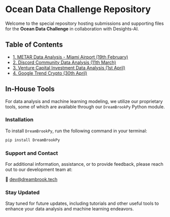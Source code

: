 # Ocean Data Challenge Repository

Welcome to the special repository hosting submissions and supporting files for the **Ocean Data Challenge** in collaboration with Desights-AI.

## Table of Contents
- [1. METAR Data Analysis - Miami Airport (19th February)](#1-metar-data-analysis---miami-airport-19th-february)
- [2. Discord Community Data Analysis (11th March)](#2-discord-data-scrapping-11th-march)
- [3. Venture Capital Investment Data Analysis (1st April)](#3-venture-capital-investment-analysis-1st-april)
- [4. Google Trend Crypto (30th April)](https://github.com/DreamBrookTech/ocean-data-challenge/tree/main/4_GoogleTrendCrypto_30Apr)

## In-House Tools
For data analysis and machine learning modeling, we utilize our proprietary tools, some of which are available through our `DreamBrookPy` Python module.

### Installation
To install `DreamBrookPy`, run the following command in your terminal:

```bash
pip install DreamBrookPy
```


### Support and Contact
For additional information, assistance, or to provide feedback, please reach out to our development team at:

📧 dev@dreambrook.tech

### Stay Updated
Stay tuned for future updates, including tutorials and other useful tools to enhance your data analysis and machine learning endeavors.
